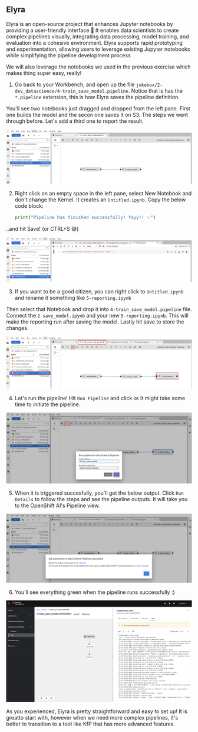 ## Elyra

Elyra is an open-source project that enhances Jupyter notebooks by providing a user-friendly interface 💛 It enables data scientists to create complex pipelines visually, integrating data processing, model training, and evaluation into a cohesive environment. Elyra supports rapid prototyping and experimentation, allowing users to leverage existing Jupyter notebooks while simplifying the pipeline development process

We will also leverage the notebooks we used in the previous exercise which makes thing super easy, really!

1. Go back to your Workbench, and open up the file `jukebox/2-dev_datascience/4-train_save_model.pipeline`. Notice that is has the `*.pipeline` extension, this is how Elyra saves the pipeline definition. 

You'll see two notebooks just dragged and dropped from the left pane. First one builds the model and the secon one saves it on S3. The steps we went through before. Let's add a third one to report the result.

![elyra.png](./images/elyra.png)

2. Right click on an empty space in the left pane, select New Notebook and don't change the Kernel. It creates an `Untitled.ipynb`. Copy the below code block:

    ```python
    print("Pipeline has finished successfully! Yayy!! ✨")
    ```

..and hit Save! (or CTRL+S 😅)

![elyra-2.png](./images/elyra-2.png)

3. If you want to be a good citizen, you can right click to `Untitled.ipynb` and rename it something like `5-reporting.ipynb`

Then select that Notebook and drop it into `4-train_save_model.pipeline` file. Connect the `2-save_model.ipynb` and your new `5-reporting.ipynb`. This will make the reporting run after saving the model. Lastly hit save to store the changes.

![elyra-3.png](./images/elyra-3.png)

4. Let's run the pipeline! Hit `Run Pipeline` and click `OK` It might take some time to initiate the pipeline.

![elyra-4.png](./images/elyra-4.png)

5. When it is triggered succesfully, you'll get the below output. Click `Run Details` to follow the steps and see the pipeline outputs. It will take you to the OpenShift AI's Pipeline view.

![elyra-5.png](./images/elyra-5.png)

6. You'll see everything green when the pipeline runs successfully :)

![elyra-6.png](./images/elyra-6.png)

As you experienced, Elyra is pretty straightforward and easy to set up! It is greatto start with, however when we need more complex pipelines, it's better to transition to a tool like KfP that has more advanced features. 
